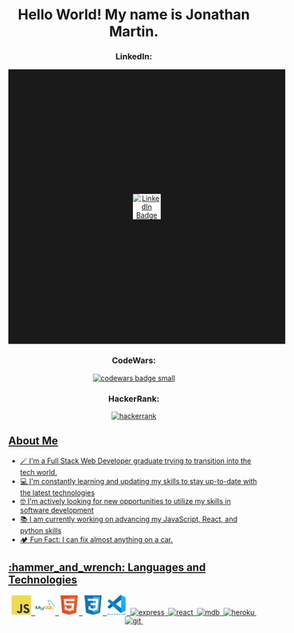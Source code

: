 <div id="header" align="center">
  <h1>Hello World! My name is Jonathan Martin.</h1>
</div>

<div id="badges" align="center">
  <h3 class="text">LinkedIn:</h3>
  <a href="https://www.linkedin.com/in/jonathan-martin90/">
  <img border=250px src="https://img.shields.io/badge/LinkedIn-blue?style=for-the-badge&logo=linkedin&logoColor=white" alt="LinkedIn Badge"/></a>
 <h3 class="text">CodeWars:</h3>
  <a target="_blank" href="https://www.codewars.com/users/JonnyRiver"><img src="https://www.codewars.com/users/JonnyRiver/badges/small" alt="codewars badge small" /></a>
  <h3 class="text">HackerRank:</h3>
    <a href="https://www.hackerrank.com/jonnyriver6"><img src="https://img.shields.io/badge/-Hackerrank-2EC866?style=for-the-badge&logo=HackerRank&logoColor=white" alt="hackerrank"/>
  
  
<div id="bio" align="left">
  <h2>About Me</h2>
  <ul>
    <li> 🪄 I'm a Full Stack Web Developer graduate trying to transition into the tech world.</li>
    <li> 💻 I'm constantly learning and updating my skills to stay up-to-date with the latest technologies</li>    
    <li> 🤓 I'm actively looking for new opportunities to utilize my skills in software development</li>
    <li> 📚 I am currently working on advancing my JavaScript, React, and python skills</li>
    <li> 🏕 Fun Fact: I can fix almost anything on a car. </li>
  </ul>
</div>
<h2 align="left">:hammer_and_wrench: Languages and Technologies</h2>
<div align="center">
  <img src="https://github.com/devicons/devicon/blob/master/icons/javascript/javascript-original.svg" title="JavaScript" alt="JavaScript" width="40" height="40"/>&nbsp;
  <img src="https://github.com/devicons/devicon/blob/master/icons/mysql/mysql-original-wordmark.svg" title="MySQL"  alt="MySQL" width="40" height="40"/>&nbsp;
  <img src="https://github.com/devicons/devicon/blob/master/icons/html5/html5-original.svg" title="HTML5" alt="HTML" width="40" height="40"/>&nbsp;
  <img src="https://github.com/devicons/devicon/blob/master/icons/css3/css3-original.svg" title="CSS3" alt="CSS" width="40" height="40"/>&nbsp;
  <img src="https://github.com/devicons/devicon/blob/master/icons/vscode/vscode-original-wordmark.svg" title="Visual Studio Code" alt="VSC" width="40" height="40"/>&nbsp;
  <img src="https://icongr.am/devicon/nodejs-original.svg?size=40&color=currentColor/>;
  <img src="https://img.shields.io/badge/Express.js-404D59?style=for-the-badge" title="Express" alt="express" width="45" height="40"/>&nbsp;
  <img src="https://img.shields.io/badge/React-20232A?style=for-the-badge&logo=react&logoColor=61DAFB" title="React" alt="react" width="40" height="40"/>&nbsp;
  <img src="https://img.shields.io/badge/MongoDB-4EA94B?style=for-the-badge&logo=mongodb&logoColor=white" title="MongoDB" alt="mdb" width="40" height="40"/>&nbsp;
  <img src="https://img.shields.io/badge/Heroku-430098?style=for-the-badge&logo=heroku&logoColor=white" title="Heroku" alt="heroku" width="40" height="40"/>&nbsp;
  <img src="https://img.shields.io/badge/GIT-E44C30?style=for-the-badge&logo=git&logoColor=white" title="GIT" alt="git" width="40" height="40"/>&nbsp;
  
</div>
